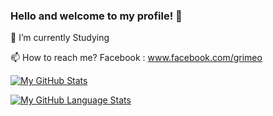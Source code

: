 ### Hello and welcome to my profile! 👋

<!--
**grimeo/grimeo** is a ✨ _special_ ✨ repository because its `README.md` (this file) appears on your GitHub profile.

Here are some ideas to get you started:

- 🔭 I’m currently working on ...
- 🌱 I’m currently learning ...
- 👯 I’m looking to collaborate on ...
- 🤔 I’m looking for help with ...
- 💬 Ask me about ...
- 📫 How to reach me: ...
- 😄 Pronouns: ...
- ⚡ Fun fact: ...
-->

🌱 I’m currently Studying 

📫 How to reach me?
Facebook : www.facebook.com/grimeo

[![My GitHub Stats](https://github-readme-stats.vercel.app/api/?username=grimeo&count_private=true&theme=tokyonight&showicons=true)]()

[![My GitHub Language Stats](https://github-readme-stats.vercel.app/api/top-langs/?username=grimeo&langs_count=5&theme=tokyonight)]()
